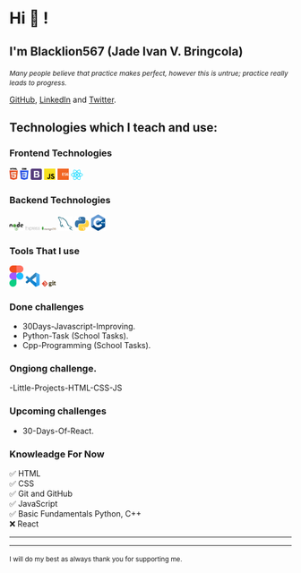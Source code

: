 # Hi 👋 !

## I'm Blacklion567 (Jade Ivan V. Bringcola)

<em><small style='font-size:12px;'> Many people believe that practice makes perfect, however this is untrue; practice really leads to progress.</small></em>

<a href="https://github.com/Blacklion567">GitHub</a>, <a href="https://www.linkedin.com/in/jade-ivan-bringcola-bb9466272/">LinkedIn</a> and <a href="https://twitter.com/JBringcola">Twitter</a>.


## Technologies which I teach and use:

### Frontend Technologies

<div>
  <img src ="./images/html-5.svg" alt="HTML5 logo" width="3%" title='HTML5'/>
  <img src ="./images/css-3.svg" alt="CSS3 logo" width="3%" title='CSS3'/>
  <img src ="./images/bootstrap.svg" alt="Bootstrap logo" width="4%" title='Bootstrap'/>
  <img src ="./images/javascript.svg" alt="JavaScript logo" width="4%" title='JavaScript'/>
  <img src ="./images/es6.svg" alt="ES6 logo" width="4%" title='ES6'/>
  <img src ="./images/react.svg" alt="react logo" width="4%" title='React'/>
<div>

### Backend Technologies

<div>
  <img src ="./images/nodejs.svg" alt="Node logo" width="5%" title='Nodejs'/>
  <img src ="./images/express.svg" alt="express logo" width="5%" title='Express'/>
  <img src ="./images/mongodb.svg" alt="D3 logo" width="5%" title='MongoDB'/>
  <img src ="./images/mysql.svg" alt="mysql logo" width="5%" title='MYSQL'/>
  <img src ="./images/python.svg" alt="Python logo" width="5%" title='Python'/>
    <img src ="./images/ISO_C++_Logo.svg" alt="C++ logo" width="5%" title='C++'/>
</div>

### Tools That I use
  <img src ="./images/figma.svg" alt="Figma logo" width="5%" title='Figma'/>
  <img src ="./images/visual-studio-code.svg" alt="VS-Code logo" width="5%" title='VS-Code'/>
  <img src ="./images/git.svg" alt="Git logo" width="5%" title='Git'/>



### Done challenges

- 30Days-Javascript-Improving.
- Python-Task (School Tasks).
- Cpp-Programming (School Tasks).

### Ongiong challenge.

-Little-Projects-HTML-CSS-JS

### Upcoming challenges

- 30-Days-Of-React.


### Knowleadge For Now
<div>
✅ HTML <br />
✅ CSS <br />
✅ Git and GitHub <br />
✅ JavaScript <br />
✅ Basic Fundamentals Python, C++ <br />
❌ React <br />
 </div>

---

<!-- ## Tech Stacks
- FrontEnd Developer (Aspiring FrontEnd Developer).
- UX/UI.
- MERN Stack.

 -->

---

<small> I will do my best as always thank you for supporting me. </small>
